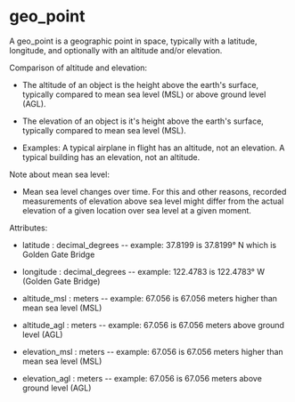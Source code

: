 # geo_point

A geo_point is a geographic point in space, typically with a latitude, longitude, and optionally with an altitude and/or elevation.

Comparison of altitude and elevation:

  * The altitude of an object is the height above the earth's surface, typically compared to mean sea level (MSL) or above ground level (AGL).

  * The elevation of an object is it's height above the earth's surface, typically compared to mean sea level (MSL).

  * Examples: A typical airplane in flight has an altitude, not an elevation. A typical building has an elevation, not an altitude.

Note about mean sea level:

  * Mean sea level changes over time. For this and other reasons, recorded measurements of elevation above sea level might differ from the actual elevation of a given location over sea level at a given moment.

Attributes:

* latitude : decimal_degrees -- example: 37.8199 is 37.8199° N which is Golden Gate Bridge

* longitude : decimal_degrees -- example: 122.4783 is 122.4783° W (Golden Gate Bridge)

* altitude_msl : meters -- example: 67.056 is 67.056 meters higher than mean sea level (MSL)

* altitude_agl : meters -- example: 67.056 is 67.056 meters above ground level (AGL)

* elevation_msl : meters -- example: 67.056 is 67.056 meters higher than mean sea level (MSL)

* elevation_agl : meters -- example: 67.056 is 67.056 meters above ground level (AGL)

